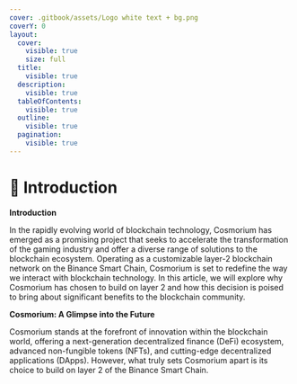 ```yaml
---
cover: .gitbook/assets/Logo white text + bg.png
coverY: 0
layout:
  cover:
    visible: true
    size: full
  title:
    visible: true
  description:
    visible: true
  tableOfContents:
    visible: true
  outline:
    visible: true
  pagination:
    visible: true
---
```


# 📃 Introduction

**Introduction**

In the rapidly evolving world of blockchain technology, Cosmorium has emerged as a promising project that seeks to accelerate the transformation of the gaming industry and offer a diverse range of solutions to the blockchain ecosystem. Operating as a customizable layer-2 blockchain network on the Binance Smart Chain, Cosmorium is set to redefine the way we interact with blockchain technology. In this article, we will explore why Cosmorium has chosen to build on layer 2 and how this decision is poised to bring about significant benefits to the blockchain community.

**Cosmorium: A Glimpse into the Future**

Cosmorium stands at the forefront of innovation within the blockchain world, offering a next-generation decentralized finance (DeFi) ecosystem, advanced non-fungible tokens (NFTs), and cutting-edge decentralized applications (DApps). However, what truly sets Cosmorium apart is its choice to build on layer 2 of the Binance Smart Chain.
